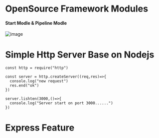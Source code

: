 # OpenSource Framework Modules

#### Start Modle & Pipeline Modle

![image](https://user-images.githubusercontent.com/9009522/172780013-b091d4d9-fd6c-40eb-a7c6-196201cafcd5.png)

# Simple Http Server Base on Nodejs
```
const http = require("http")

const server = http.createServer((req,res)=>{
  console.log("new request")
  res.end("ok")
})

server.lishten(3000,()=>{
  console.log("Server start on port 3000......")
})
```
# Express Feature
# 
